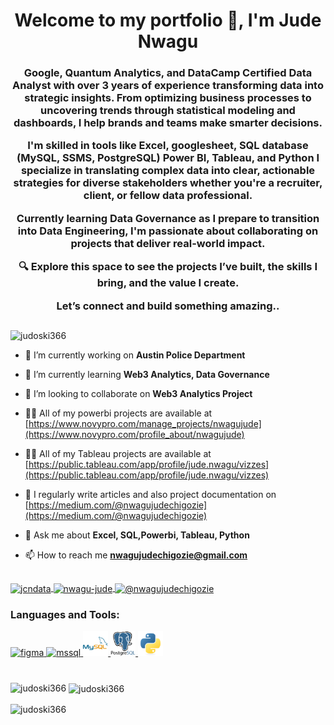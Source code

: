 <h1 align="center">Welcome to my portfolio 👋, I'm Jude Nwagu</h1>
<h3 align="center"> Google, Quantum Analytics, and DataCamp Certified Data Analyst with over 3 years of experience transforming data into strategic insights. From optimizing business processes to uncovering trends through statistical modeling and dashboards, I help brands and teams make smarter decisions.

I'm  skilled in tools like Excel, googlesheet, SQL database (MySQL, SSMS, PostgreSQL) Power BI, Tableau, and Python I specialize in translating complex data into clear, actionable strategies for diverse stakeholders whether you're a recruiter, client, or fellow data professional.

Currently learning Data Governance as I prepare to transition into Data Engineering, I'm passionate about collaborating on projects that deliver real-world impact.

🔍 Explore this space to see the projects I’ve built, the skills I bring, and the value I create.

Let’s connect and build something amazing..</h3>


##
<p align="left"> <img src="https://komarev.com/ghpvc/?username=judoski366&label=Profile%20views&color=0e75b6&style=flat" alt="judoski366" /> </p>


- 🔭 I’m currently working on **Austin Police Department**

- 🌱 I’m currently learning **Web3 Analytics, Data Governance**

- 👯 I’m looking to collaborate on **Web3 Analytics Project**

- 👨‍💻 All of my powerbi projects are available at [https://www.novypro.com/manage_projects/nwagujude](https://www.novypro.com/profile_about/nwagujude)

-  👨‍💻 All of my Tableau projects are available at [https://public.tableau.com/app/profile/jude.nwagu/vizzes](https://public.tableau.com/app/profile/jude.nwagu/vizzes)

- 📝 I regularly write articles and also project documentation on [https://medium.com/@nwagujudechigozie](https://medium.com/@nwagujudechigozie)

- 💬 Ask me about **Excel, SQL,Powerbi, Tableau, Python**

- 📫 How to reach me **nwagujudechigozie@gmail.com**

##

<p align="left">
  <a href="https://twitter.com/jcndata" target="_blank">
    <img align="center" src="https://raw.githubusercontent.com/rahuldkjain/github-profile-readme-generator/master/src/images/icons/Social/twitter.svg" alt="jcndata" height="30" width="40" />
  </a>
  <a href="https://www.linkedin.com/in/nwagu-jude/" target="_blank">
    <img align="center" src="https://raw.githubusercontent.com/rahuldkjain/github-profile-readme-generator/master/src/images/icons/Social/linked-in-alt.svg" alt="nwagu-jude" height="30" width="40" />
  </a>
  <a href="https://medium.com/@nwagujudechigozie" target="_blank">
    <img align="center" src="https://raw.githubusercontent.com/rahuldkjain/github-profile-readme-generator/master/src/images/icons/Social/medium.svg" alt="@nwagujudechigozie" height="30" width="40" />
  </a>
</p>



<h3 align="left">Languages and Tools:</h3>
<p align="left"> <a href="https://www.figma.com/" target="_blank" rel="noreferrer"> <img src="https://www.vectorlogo.zone/logos/figma/figma-icon.svg" alt="figma" width="40" height="40"/> </a> <a href="https://www.microsoft.com/en-us/sql-server" target="_blank" rel="noreferrer"> <img src="https://www.svgrepo.com/show/303229/microsoft-sql-server-logo.svg" alt="mssql" width="40" height="40"/> </a> <a href="https://www.mysql.com/" target="_blank" rel="noreferrer"> <img src="https://raw.githubusercontent.com/devicons/devicon/master/icons/mysql/mysql-original-wordmark.svg" alt="mysql" width="40" height="40"/> </a> <a href="https://www.postgresql.org" target="_blank" rel="noreferrer"> <img src="https://raw.githubusercontent.com/devicons/devicon/master/icons/postgresql/postgresql-original-wordmark.svg" alt="postgresql" width="40" height="40"/> </a> <a href="https://www.python.org" target="_blank" rel="noreferrer"> <img src="https://raw.githubusercontent.com/devicons/devicon/master/icons/python/python-original.svg" alt="python" width="40" height="40"/> </a> </p>

#
<p><img align="left" src="https://github-readme-stats.vercel.app/api/top-langs?username=judoski366&show_icons=true&locale=en&layout=compact" alt="judoski366" /></p>

<p>&nbsp;<img align="center" src="https://github-readme-stats.vercel.app/api?username=judoski366&show_icons=true&locale=en" alt="judoski366" /></p>

<p><img align="center" src="https://github-readme-streak-stats.herokuapp.com/?user=judoski366&" alt="judoski366" /></p>
